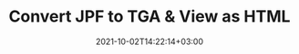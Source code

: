 ---
############################# Static ############################
layout: "autogen"
date: 2021-10-02T14:22:14+03:00
draft: false
path: "total/net/conversion/jpf-to-tga/"

############################# Head ############################
head_title: "Convert JPF to TGA in C# VB.NET & View as HTML"
head_description: "Code example to convert JPF to TGA and 100+ other file formats in .NET (C#, VB.NET, ASP.NET & .NET Core) applications. Display the Converted TGA document as HTML viewer."

############################# Header ############################
title: "Convert JPF to TGA & View as HTML"
description: "Programmatically convert JPF to TGA in .NET applications using flexible options to customize the resultant document. Convert the complete document or specific pages based on page numbers or selective page ranges using the .NET document conversion library."

############################# SubMenu ############################
submenu:
    enable: false

############################# Content ############################
content:
    enable: true
    block:
    - title_left: "JPF to TGA Conversion in C# .NET"
      content_left: |
          JPF to TGA file conversion using C#. Add watermark and view the converted document as HTML without using any external software.

          -   Create **Converter** object to convert JPF document
          -   Set the convert options for TGA format
          -   Call **Convert** method of **Converter** class instance for conversion to TGA
          -   Set options for HTML viewer
          -   Create **Viewer** object to view converted TGA as HTML
          
      title_right: "Convert Whole Document or Specific Pages"
      content_right: |
          You require `GroupDocs.Conversion` & `GroupDocs.Viewer` namespaces to convert between a wide range of popular document types such as PDF, Microsoft Word, Excel, PowerPoint, Project, Outlook, HTML, diagrams and image file formats. Explore other [.NET APIs for Office documents](https://products.conholdate.com/total/net/) as offered by Conholdate.Total.
          
          Get the respective assembly files from the [downloads](https://downloads.conholdate.com/total/net) or fetch the whole package from [Nuget](https://www.nuget.org/packages/Conholdate.Total/) to add 'Conholdate.Total` directly in your workspace.
          
      code: |
          ```cs {linenos=false}
          // Convert JPF to TGA using GroupDocs.Conversion API
          // Create Converter object to convert JPF document
          using (Converter converter = new Converter("input.jpf"))
          {
              // set the convert options for TGA format
              var convertOptions = converter.GetPossibleConversions()["tga"].ConvertOptions;

              // convert to TGA format
              converter.Convert("output.tga", convertOptions);
          }

          // Set options for HTML viewer
          HtmlViewOptions viewOptions = HtmlViewOptions.ForEmbeddedResources("output{0}.html");

          // Create Viewer object to view converted TGA as HTML
          using (Viewer viewer = new Viewer("output.tga"))
          {
              viewer.View(viewOptions);
          }
          ```
    - title_left: "Add Watermark to Converted TGA in C#"
      content_left: |
          Accurately convert documents (JPF to TGA) exactly as the original file and apply text or image watermarks to the converted document pages using C# .NET.

          -   Create **Converter** object to convert JPF document
          -   Create new instance of **WatermarkOptions** class
          -   Specify watermark properties (color, width, text, image etc)
          -   Instantiate the proper **ConvertOptions** class
          -   Set **Watermark** property of the **ConvertOptions** instance
          -   Call **Convert** method of **Converter** class instance for conversion to TGA
        
      title_right: "Source Document Information Extraction"
      content_right: |
          The documents information extraction feature not only allows getting the basic information about the source document file but it also supports extracting some valuable file-format specific information such as project start and end dates of a Microsoft Project file, any printing restrictions on a PDF document, list of folders enclosed in an Outlook data file etc. 

          Convert popular document file formats on different operating systems such as Windows, Linux or macOS while using platforms such as Windows Azure, Mono and Xamarin.
          
      code: |
          ```cs {linenos=false}
          // Create Converter object to convert JPF document
          using (Converter converter = new Converter("input.jpf"))
          {
              // Create new instance of WatermarkOptions class
              WatermarkOptions watermark = new WatermarkOptions
              {
                  Text = "Sample watermark",
                  Color = Color.Red,
                  Width = 100,
                  Height = 100,
                  Background = true
              };

              // Instantiate the proper ConvertOptions class
              PdfConvertOptions options = new PdfConvertOptions
              {
                  Watermark = watermark
              };

              // convert to TGA format
              converter.Convert("output.tga", options);
          }
          ```
############################# About Formats ############################
about_formats:
    enable: false
############################# More Formats ############################
more_formats:
    enable: true
    auto: false
    other_out_formats: PDF DOCX DOT DOTX DOTM TXT RTF HTML MHTML XLS XLSX XLSM XLT XLTX XLTM CSV DIF PPT PPTX PPS PPSX POT POTX POTM ODT OTT OTP ODP ODS EMZ WMZ SVGZ TEX DCM WMF BMP PNG GIF JPEG TIFF
############################# Back to top ###############################
back_to_top:
  enable: true
---